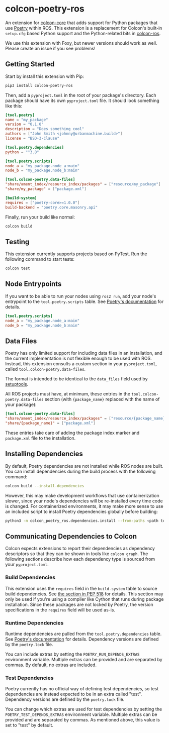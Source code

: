 # colcon-poetry-ros

An extension for [colcon-core][colcon-core] that adds support for Python
packages that use [Poetry][poetry] within ROS. This extension is a replacement
for Colcon's built-in `setup.cfg` based Python support and the Python-related
bits in [colcon-ros][colcon-ros].

We use this extension with Foxy, but newer versions should work as well.
Please create an issue if you see problems!

[colcon-core]: https://github.com/colcon/colcon-core
[poetry]: https://python-poetry.org/
[colcon-ros]: https://github.com/colcon/colcon-ros

## Getting Started

Start by install this extension with Pip:

```bash
pip3 install colcon-poetry-ros
```

Then, add a `pyproject.toml` in the root of your package's directory. Each
package should have its own `pyproject.toml` file. It should look something
like this:

```toml
[tool.poetry]
name = "my_package"
version = "0.1.0"
description = "Does something cool"
authors = ["John Smith <johnny@urbanmachine.build>"]
license = "BSD-3-Clause"

[tool.poetry.dependencies]
python = "^3.8"

[tool.poetry.scripts]
node_a = "my_package.node_a:main"
node_b = "my_package.node_b:main"

[tool.colcon-poetry.data-files]
"share/ament_index/resource_index/packages" = ["resource/my_package"]
"share/my_package" = ["package.xml"]

[build-system]
requires = ["poetry-core>=1.0.0"]
build-backend = "poetry.core.masonry.api"
```

Finally, run your build like normal:

```bash
colcon build
```

## Testing

This extension currently supports projects based on PyTest. Run the following
command to start tests:

```bash
colcon test
```

## Node Entrypoints

If you want to be able to run your nodes using `ros2 run`, add your node's
entrypoint to the `tool.poetry.scripts` table. See
[Poetry's documentation][poetry-scripts] for details.

```toml
[tool.poetry.scripts]
node_a = "my_package.node_a:main"
node_b = "my_package.node_b:main"
```

[poetry-scripts]: https://python-poetry.org/docs/pyproject/#scripts

## Data Files

Poetry has only limited support for including data files in an installation,
and the current implementation is not flexible enough to be used with ROS.
Instead, this extension consults a custom section in your `pyproject.toml`,
called `tool.colcon-poetry.data-files`.

The format is intended to be identical to the `data_files` field used by
[setuptools][setuptools-data-files].

All ROS projects must have, at minimum, these entries in the
`tool.colcon-poetry.data-files` section (with `{package_name}` replaced with
the name of your package):

```toml
[tool.colcon-poetry.data-files]
"share/ament_index/resource_index/packages" = ["resource/{package_name}"]
"share/{package_name}" = ["package.xml"]
```

These entries take care of adding the package index marker and `package.xml`
file to the installation.

[setuptools-data-files]: https://setuptools.pypa.io/en/latest/userguide/datafiles.html

## Installing Dependencies

By default, Poetry dependencies are not installed while ROS nodes are built.
You can install dependencies during the build process with the following
command:

```bash
colcon build --install-dependencies
```

However, this may make development workflows that use containerization slower,
since your node's dependencies will be re-installed every time code is changed.
For containerized environments, it may make more sense to use an included
script to install Poetry dependencies globally before building:

```bash
python3 -m colcon_poetry_ros.dependencies.install --from-paths <path to your nodes>
```

## Communicating Dependencies to Colcon

Colcon expects extensions to report their dependencies as dependency
descriptors so that they can be shown in tools like `colcon graph`. The
following sections describe how each dependency type is sourced from your
`pyproject.toml`.

### Build Dependencies

This extension uses the `requires` field in the `build-system` table to source
build dependencies. See [the section in PEP 518][build-system-requires] for
details. This section may only be used if you're using a compiler like
Cython that runs during package installation. Since these packages are not
locked by Poetry, the version specifications in the `requires` field will be
used as-is.

### Runtime Dependencies

Runtime dependencies are pulled from the `tool.poetry.dependencies` table. See
[Poetry's documentation][tool-poetry-dependencies] for details. Dependency
versions are defined by the `poetry.lock` file.

You can include extras by setting the
`POETRY_RUN_DEPENDS_EXTRAS` environment variable. Multiple extras can be
provided and are separated by commas. By default, no extras are included.

### Test Dependencies

Poetry currently has no official way of defining test dependencies, so test
dependencies are instead expected to be in an extra called "test". Dependency
versions are defined by the `poetry.lock` file.

You can change which extras are used for test dependencies by setting the
`POETRY_TEST_DEPENDS_EXTRAS` environment variable. Multiple extras can be
provided and are separated by commas. As mentioned above, this value is set to
"test" by default.

[build-system-requires]: https://www.python.org/dev/peps/pep-0518/#build-system-table
[tool-poetry-dependencies]: https://python-poetry.org/docs/pyproject/#dependencies-and-dev-dependencies